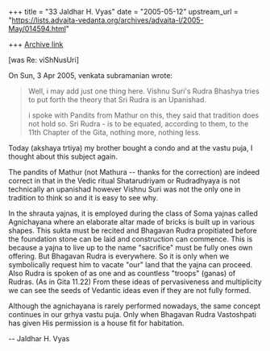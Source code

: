 +++
title = "33 Jaldhar H. Vyas"
date = "2005-05-12"
upstream_url = "https://lists.advaita-vedanta.org/archives/advaita-l/2005-May/014594.html"

+++
[Archive link](https://lists.advaita-vedanta.org/archives/advaita-l/2005-May/014594.html)

[was Re: viShNusUri]

On Sun, 3 Apr 2005, venkata subramanian wrote:

> Well, i may add just one thing here.  Vishnu Suri's Rudra Bhashya tries 
> to put forth the theory that Sri Rudra is an Upanishad.
>
> i spoke with Pandits from Mathur on this, they said that tradition does 
> not hold so.  Sri Rudra - is to be equated, according to them, to the 
> 11th Chapter of the Gita, nothing more, nothing less.
>

Today (akshaya trtiya) my brother bought a condo and at the vastu puja, I 
thought about this subject again.

The pandits of Mathur (not Mathura -- thanks for the correction) are 
indeed correct in that in the Vedic ritual Shatarudriyam or Rudradhyaya is 
not technically an upanishad however Vishnu Suri was not the only one in 
tradition to think so and it is easy to see why.

In the shrauta yajnas, it is employed during the class of Soma yajnas 
called Agnichayana where an elaborate altar made of bricks is built up in 
various shapes.  This sukta must be recited and Bhagavan Rudra propitiated 
before the foundation stone can be laid and construction can commence. 
This is because a yajna to live up to the name "sacrifice" must be fully 
ones own offering.  But Bhagavan Rudra is everywhere.  So it is only when 
we symbolically request him to vacate "our" land that the yajna can 
proceed.  Also Rudra is spoken of as one and as countless "troops" (ganas) 
of Rudras. (As in Gita 11.22)  From these ideas of pervasiveness and 
multiplicity we can see the seeds of Vedantic ideas even if they are not 
fully formed.

Although the agnichayana is rarely performed nowadays, the same concept 
continues in our grhya vastu puja.  Only when Bhagavan Rudra Vastoshpati 
has given His permission is a house fit for habitation.

-- 
Jaldhar H. Vyas <jaldhar at braincells.com>

